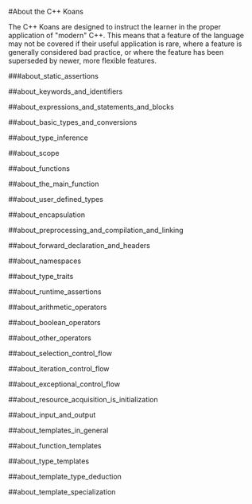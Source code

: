 #About the C++ Koans

The C++ Koans are designed to instruct the learner in the proper application of "modern" C++. This means that a feature of the language may not be covered if their useful application is rare, where a feature is generally considered bad practice, or where the feature has been superseded by newer, more flexible features.

###about_static_assertions

##about_keywords_and_identifiers

##about_expressions_and_statements_and_blocks

##about_basic_types_and_conversions

##about_type_inference

##about_scope

##about_functions

##about_the_main_function

##about_user_defined_types

##about_encapsulation

##about_preprocessing_and_compilation_and_linking

##about_forward_declaration_and_headers

##about_namespaces

##about_type_traits

##about_runtime_assertions

##about_arithmetic_operators

##about_boolean_operators

##about_other_operators

##about_selection_control_flow

##about_iteration_control_flow

##about_exceptional_control_flow

##about_resource_acquisition_is_initialization

##about_input_and_output

##about_templates_in_general

##about_function_templates

##about_type_templates

##about_template_type_deduction

##about_template_specialization
